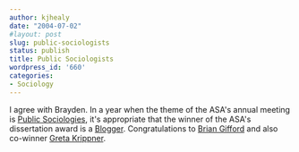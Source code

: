 ```yaml
---
author: kjhealy
date: "2004-07-02"
#layout: post
slug: public-sociologists
status: publish
title: Public Sociologists
wordpress_id: '660'
categories:
- Sociology
---
```


I agree with Brayden. In a year when the theme of the ASA's annual meeting is [Public Sociologies](http://www.asanet.org/convention/2004/themhome.html), it's appropriate that the winner of the ASA's dissertation award is a [Blogger](http://brokengoalie.typepad.com/kickasswomen/2004/07/brian_g_kicks_a.html). Congratulations to [Brian Gifford](http://ist-socrates.berkeley.edu/~hptp/rwjf_scholars.htm#BG) and also co-winner [Greta Krippner](http://www.soc.ucla.edu/faculty.php?lid=2399&display_one=1).
